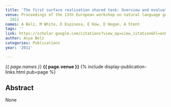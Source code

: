```yaml
---
title: 'The first surface realisation shared task: Overview and evaluation results'
venue: Proceedings of the 13th European workshop on natural language generation …,
  2011
names: A Belz, M White, D Espinosa, E Kow, D Hogan, A Stent
tags: ''
link: https://scholar.google.com/citations?view_op=view_citation&hl=en&user=trwwiW4AAAAJ&citation_for_view=trwwiW4AAAAJ:Tyk-4Ss8FVUC
author: Anya Belz
categories: Publications
year: '2011'

---
```


*{{ page.names }}*
**{{ page.venue }}**
{% include display-publication-links.html pub=page %}
## Abstract

None